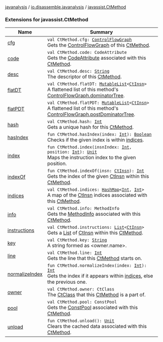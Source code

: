 [javanalysis](../../index.md) / [io.disassemble.javanalysis](../index.md) / [javassist.CtMethod](./index.md)

### Extensions for javassist.CtMethod

| Name | Summary |
|---|---|
| [cfg](cfg.md) | `val CtMethod.cfg: `[`ControlFlowGraph`](../../io.disassemble.javanalysis.flow/-control-flow-graph/index.md)<br>Gets the [ControlFlowGraph](../../io.disassemble.javanalysis.flow/-control-flow-graph/index.md) of this [CtMethod](#). |
| [code](code.md) | `val CtMethod.code: CodeAttribute`<br>Gets the [CodeAttribute](#) associated with this [CtMethod](#). |
| [desc](desc.md) | `val CtMethod.desc: `[`String`](https://kotlinlang.org/api/latest/jvm/stdlib/kotlin/-string/index.html)<br>The descriptor of this [CtMethod](#). |
| [flatDT](flat-d-t.md) | `val CtMethod.flatDT: `[`MutableList`](https://kotlinlang.org/api/latest/jvm/stdlib/kotlin.collections/-mutable-list/index.html)`<`[`CtInsn`](../../io.disassemble.javanalysis.insn/-ct-insn/index.md)`>`<br>A flattened list of this method's [ControlFlowGraph.dominatorTree](../../io.disassemble.javanalysis.flow/-control-flow-graph/dominator-tree.md). |
| [flatPDT](flat-p-d-t.md) | `val CtMethod.flatPDT: `[`MutableList`](https://kotlinlang.org/api/latest/jvm/stdlib/kotlin.collections/-mutable-list/index.html)`<`[`CtInsn`](../../io.disassemble.javanalysis.insn/-ct-insn/index.md)`>`<br>A flattened list of this method's [ControlFlowGraph.postDominatorTree](../../io.disassemble.javanalysis.flow/-control-flow-graph/post-dominator-tree.md). |
| [hash](hash.md) | `val CtMethod.hash: `[`Int`](https://kotlinlang.org/api/latest/jvm/stdlib/kotlin/-int/index.html)<br>Gets a unique hash for this [CtMethod](#). |
| [hasIndex](has-index.md) | `fun CtMethod.hasIndex(index: `[`Int`](https://kotlinlang.org/api/latest/jvm/stdlib/kotlin/-int/index.html)`): `[`Boolean`](https://kotlinlang.org/api/latest/jvm/stdlib/kotlin/-boolean/index.html)<br>Checks if the given index is within [indices](indices.md). |
| [index](--index--.md) | `fun CtMethod.index(insnIndex: `[`Int`](https://kotlinlang.org/api/latest/jvm/stdlib/kotlin/-int/index.html)`, position: `[`Int`](https://kotlinlang.org/api/latest/jvm/stdlib/kotlin/-int/index.html)`): `[`Unit`](https://kotlinlang.org/api/latest/jvm/stdlib/kotlin/-unit/index.html)<br>Maps the instruction index to the given position. |
| [indexOf](index-of.md) | `fun CtMethod.indexOf(insn: `[`CtInsn`](../../io.disassemble.javanalysis.insn/-ct-insn/index.md)`): `[`Int`](https://kotlinlang.org/api/latest/jvm/stdlib/kotlin/-int/index.html)<br>Gets the index of the given [CtInsn](../../io.disassemble.javanalysis.insn/-ct-insn/index.md) within this [CtMethod](#). |
| [indices](indices.md) | `val CtMethod.indices: `[`HashMap`](https://docs.oracle.com/javase/6/docs/api/java/util/HashMap.html)`<`[`Int`](https://kotlinlang.org/api/latest/jvm/stdlib/kotlin/-int/index.html)`, `[`Int`](https://kotlinlang.org/api/latest/jvm/stdlib/kotlin/-int/index.html)`>`<br>A map of the [CtInsn](../../io.disassemble.javanalysis.insn/-ct-insn/index.md) indices associated with this [CtMethod](#). |
| [info](info.md) | `val CtMethod.info: MethodInfo`<br>Gets the [MethodInfo](#) associated with this [CtMethod](#). |
| [instructions](instructions.md) | `val CtMethod.instructions: `[`List`](https://kotlinlang.org/api/latest/jvm/stdlib/kotlin.collections/-list/index.html)`<`[`CtInsn`](../../io.disassemble.javanalysis.insn/-ct-insn/index.md)`>`<br>Gets a [List](https://kotlinlang.org/api/latest/jvm/stdlib/kotlin.collections/-list/index.html) of [CtInsn](../../io.disassemble.javanalysis.insn/-ct-insn/index.md) within this [CtMethod](#). |
| [key](key.md) | `val CtMethod.key: `[`String`](https://kotlinlang.org/api/latest/jvm/stdlib/kotlin/-string/index.html)<br>A string formed as &lt;owner.name&gt;. |
| [line](line.md) | `val CtMethod.line: `[`Int`](https://kotlinlang.org/api/latest/jvm/stdlib/kotlin/-int/index.html)<br>Gets the line that this [CtMethod](#) starts on. |
| [normalizeIndex](normalize-index.md) | `fun CtMethod.normalizeIndex(index: `[`Int`](https://kotlinlang.org/api/latest/jvm/stdlib/kotlin/-int/index.html)`): `[`Int`](https://kotlinlang.org/api/latest/jvm/stdlib/kotlin/-int/index.html)<br>Gets the index if it appears within [indices](indices.md), else the previous one. |
| [owner](owner.md) | `val CtMethod.owner: CtClass`<br>The [CtClass](#) that this [CtMethod](#) is a part of. |
| [pool](pool.md) | `val CtMethod.pool: ConstPool`<br>Gets the [ConstPool](#) associated with this [CtMethod](#). |
| [unload](unload.md) | `fun CtMethod.unload(): `[`Unit`](https://kotlinlang.org/api/latest/jvm/stdlib/kotlin/-unit/index.html)<br>Clears the cached data associated with this [CtMethod](#). |
